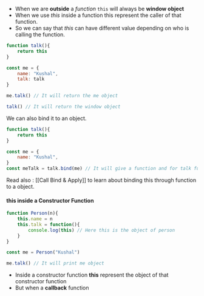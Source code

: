 - When we are **outside** a *function* `this` will always be **window object**
- When we use *this* inside a function this represent the caller of that function.
- So we can say that *this* can have different value depending on who is calling the function. 
```js
function talk(){
	return this
}

const me = {
	name: "Kushal",
	talk: talk
}

me.talk() // It will return the me object 

talk() // It will return the window object

```

We can also bind it to an object.
```js
function talk(){
	return this
}

const me = {
	name: "Kushal",
}
const meTalk = talk.bind(me) // It will give a function and for talk function me will act as this.

```

Read also : [[Call Bind & Apply]] to learn about binding this through function to a object.

#### this inside a Constructor Function

```js
function Person(n){
	this.name = n
	this.talk = function(){
		console.log(this) // Here this is the object of person
	}
}

const me = Person("Kushal")

me.talk() // It will print me object 

```

- Inside a constructor function **this** represent the object of  that constructor function 
- But when a **callback** function 